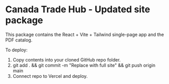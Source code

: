 # Canada Trade Hub - Updated site package

This package contains the React + Vite + Tailwind single-page app and the PDF catalog.

To deploy:

1. Copy contents into your cloned GitHub repo folder.
2. git add . && git commit -m "Replace with full site" && git push origin main
3. Connect repo to Vercel and deploy.
